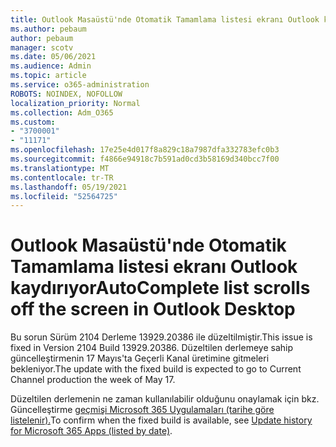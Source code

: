 ```yaml
---
title: Outlook Masaüstü'nde Otomatik Tamamlama listesi ekranı Outlook kaydırıyor
ms.author: pebaum
author: pebaum
manager: scotv
ms.date: 05/06/2021
ms.audience: Admin
ms.topic: article
ms.service: o365-administration
ROBOTS: NOINDEX, NOFOLLOW
localization_priority: Normal
ms.collection: Adm_O365
ms.custom:
- "3700001"
- "11171"
ms.openlocfilehash: 17e25e4d017f8a829c18a7987dfa332783efc0b3
ms.sourcegitcommit: f4866e94918c7b591ad0cd3b58169d340bcc7f00
ms.translationtype: MT
ms.contentlocale: tr-TR
ms.lasthandoff: 05/19/2021
ms.locfileid: "52564725"
---
```

# <a name="autocomplete-list-scrolls-off-the-screen-in-outlook-desktop"></a><span data-ttu-id="33055-102">Outlook Masaüstü'nde Otomatik Tamamlama listesi ekranı Outlook kaydırıyor</span><span class="sxs-lookup"><span data-stu-id="33055-102">AutoComplete list scrolls off the screen in Outlook Desktop</span></span>

<span data-ttu-id="33055-103">Bu sorun Sürüm 2104 Derleme 13929.20386 ile düzeltilmiştir.</span><span class="sxs-lookup"><span data-stu-id="33055-103">This issue is fixed in Version 2104 Build 13929.20386.</span></span> <span data-ttu-id="33055-104">Düzeltilen derlemeye sahip güncelleştirmenin 17 Mayıs'ta Geçerli Kanal üretimine gitmeleri bekleniyor.</span><span class="sxs-lookup"><span data-stu-id="33055-104">The update with the fixed build is expected to go to Current Channel production the week of May 17.</span></span> 

<span data-ttu-id="33055-105">Düzeltilen derlemenin ne zaman kullanılabilir olduğunu onaylamak için bkz. Güncelleştirme [geçmişi Microsoft 365 Uygulamaları (tarihe göre listelenir).](/officeupdates/update-history-microsoft365-apps-by-date)</span><span class="sxs-lookup"><span data-stu-id="33055-105">To confirm when the fixed build is available, see [Update history for Microsoft 365 Apps (listed by date)](/officeupdates/update-history-microsoft365-apps-by-date).</span></span>